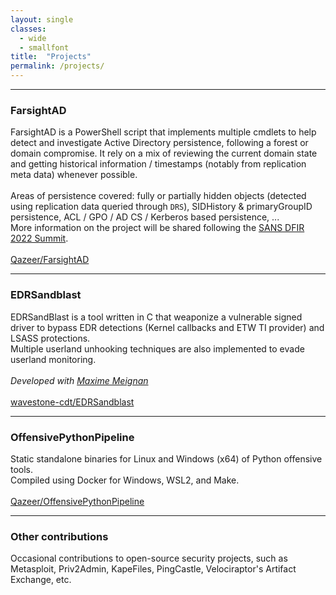 ```yaml
---
layout: single
classes:
  - wide
  - smallfont
title:  "Projects"
permalink: /projects/
---
```


--------------------------------------------------------------------------------

### FarsightAD

FarsightAD is a PowerShell script that implements multiple cmdlets to
help detect and investigate Active Directory persistence, following a forest or
domain compromise. It rely on a mix of reviewing the current domain state and
getting historical information / timestamps (notably from replication meta
data) whenever possible.​
<br><br> Areas of persistence covered: fully or partially hidden objects
(detected using replication data queried through `DRS`), SIDHistory &
primaryGroupID persistence, ACL / GPO / AD CS / Kerberos based persistence, ...
<br> More information on the project will be shared following the
[SANS DFIR 2022 Summit](https://www.sans.org/cyber-security-training-events/digital-forensics-summit-2022/).
<br><br>
<i class="fab fa-fw fa-github" aria-hidden="true"></i> [Qazeer/FarsightAD](https://github.com/Qazeer/FarsightAD)

--------------------------------------------------------------------------------

### EDRSandblast

EDRSandBlast is a tool written in C that weaponize a vulnerable signed driver
to bypass EDR detections (Kernel callbacks and ETW TI provider) and LSASS
protections. <br>
Multiple userland unhooking techniques are also implemented to evade userland
monitoring.
<br><br> *Developed with [Maxime Meignan](https://twitter.com/th3m4ks)*
<br><br>
<i class="fab fa-fw fa-github" aria-hidden="true"></i> [wavestone-cdt/EDRSandblast](https://github.com/wavestone-cdt/EDRSandblast)

--------------------------------------------------------------------------------

### OffensivePythonPipeline

Static standalone binaries for Linux and Windows (x64) of Python offensive
tools. <br>
Compiled using Docker for Windows, WSL2, and Make.
<br><br>
<i class="fab fa-fw fa-github" aria-hidden="true"></i> [Qazeer/OffensivePythonPipeline](https://github.com/Qazeer/OffensivePythonPipeline)

--------------------------------------------------------------------------------

### Other contributions

Occasional contributions to open-source security projects, such as Metasploit,
Priv2Admin, KapeFiles, PingCastle, Velociraptor's Artifact Exchange, etc.
